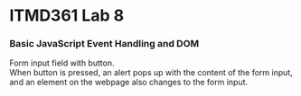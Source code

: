 # ITMD361 Lab 8
### Basic JavaScript Event Handling and DOM
Form input field with button.  
When button is pressed, an alert pops up with the content of the form input, and an element on the webpage also changes to the form input.
